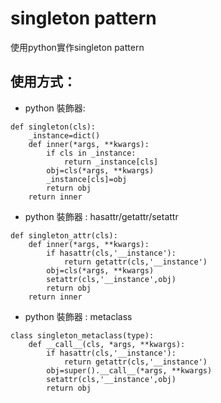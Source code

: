 # singleton pattern
使用python實作singleton pattern
## 使用方式：

* python 裝飾器: 
```python=
def singleton(cls):
    _instance=dict()
    def inner(*args, **kwargs):
        if cls in _instance:
            return _instance[cls]
        obj=cls(*args, **kwargs)
        _instance[cls]=obj
        return obj
    return inner
```
* python 裝飾器 : hasattr/getattr/setattr
```python=
def singleton_attr(cls):
    def inner(*args, **kwargs):
        if hasattr(cls,'__instance'):
            return getattr(cls,'__instance')
        obj=cls(*args, **kwargs)
        setattr(cls,'__instance',obj)
        return obj
    return inner
```
* python 裝飾器 : metaclass
```python=
class singleton_metaclass(type):
    def __call__(cls, *args, **kwargs):
        if hasattr(cls,'__instance'):
            return getattr(cls,'__instance')
        obj=super().__call__(*args, **kwargs)
        setattr(cls,'__instance',obj)
        return obj
```